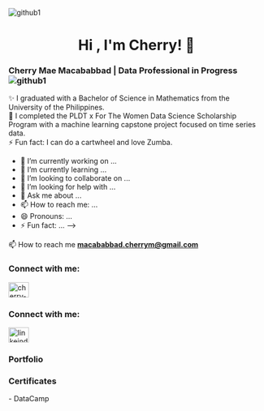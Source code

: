<p align="left"> <img src="https://komarev.com/ghpvc/?username=github1&label=Profile%20views&color=0e75b6&style=flat" alt="github1" /> </p>
 </h1></h1>
<h1 align="center">Hi , I'm Cherry! 👋 <br> </h1>


<h3 align="left">Cherry Mae Macababbad | Data Professional in Progress  <img src="https://komarev.com/ghpvc/?username=github1&label=Profile%20views&color=0e75b6&style=flat" alt="github1" /> </h3>
✨ I graduated with a Bachelor of Science in Mathematics from the University of the Philippines. <br>
👋 I completed the PLDT x For The Women Data Science Scholarship Program with a machine learning capstone project focused on time series data. <br>
⚡ Fun fact: I can do a cartwheel and love Zumba. <br>


- 🔭 I’m currently working on ...
- 🌱 I’m currently learning ...
- 👯 I’m looking to collaborate on ...
- 🤔 I’m looking for help with ...
- 💬 Ask me about ...
- 📫 How to reach me: ...
- 😄 Pronouns: ...
- ⚡ Fun fact: ...
-->

 📫 How to reach me **macababbad.cherrym@gmail.com**

<h3 align="left">Connect with me:</h3>

<a href="https://linkedin.com/in/cherry-mae-macababbad" target="blank"><img align="center" src="https://raw.githubusercontent.com/rahuldkjain/github-profile-readme-generator/master/src/images/icons/Social/linked-in-alt.svg" alt="cherry-mae-macababbad" height="30" width="40" /></a>
</p>

<h3 align="left">Connect with me:</h3><p <a href="https://linkedin.com/in/linkeind1" target="blank"><img align="center" src="https://raw.githubusercontent.com/rahuldkjain/github-profile-readme-generator/master/src/images/icons/Social/linked-in-alt.svg" alt="linkeind1" height="30" width="40" /></a></p>

<h3 align="left">Portfolio</h3>


<h3 align="left">Certificates </h3>
- DataCamp 

  
<!--
**macababbadcherry/macababbadcherry** is a ✨ _special_ ✨ repository because its `README.md` (this file) appears on your GitHub profile.

Here are some ideas to get you started:

- 🔭 I’m currently working on ...
- 🌱 I’m currently learning ...
- 👯 I’m looking to collaborate on ...
- 🤔 I’m looking for help with ...
- 💬 Ask me about ...
- 📫 How to reach me: ...
- 😄 Pronouns: ...
- ⚡ Fun fact: ...
-->

